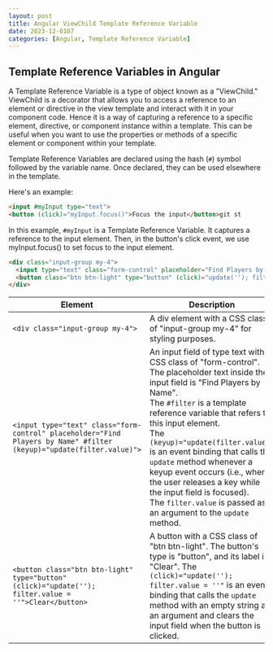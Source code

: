 ```yaml
---
layout: post
title: Angular ViewChild Template Reference Variable
date: 2023-12-0107
categories: [Angular, Template Reference Variable]
---
```


## Template Reference Variables in Angular

A Template Reference Variable is a type of object known as a "ViewChild." ViewChild is a decorator that allows you to access a reference to an element or directive in the view template and interact with it in your component code. Hence it is a way of capturing a reference to a specific element, directive, or component instance within a template. This can be useful when you want to use the properties or methods of a specific element or component within your template.

Template Reference Variables are declared using the hash (`#`) symbol followed by the variable name. Once declared, they can be used elsewhere in the template.

Here's an example:

```html
<input #myInput type="text">
<button (click)="myInput.focus()">Focus the input</button>git st
```
In this example, `#myInput` is a Template Reference Variable. It captures a reference to the input element. Then, in the button's click event, we use myInput.focus() to set focus to the input element.

```html
<div class="input-group my-4">
  <input type="text" class="form-control" placeholder="Find Players by Name" #filter (keyup)="update(filter.value)">
  <button class="btn btn-light" type="button" (click)="update(''); filter.value = ''">Clear</button>
</div>
```

| Element | Description |
| --- | --- |
| `<div class="input-group my-4">` | A div element with a CSS class of "input-group my-4" for styling purposes. |
| `<input type="text" class="form-control" placeholder="Find Players by Name" #filter (keyup)="update(filter.value)">` | An input field of type text with a CSS class of "form-control". The placeholder text inside the input field is "Find Players by Name".<br/>The `#filter` is a template reference variable that refers to this input element. <br/>The `(keyup)="update(filter.value)"` is an event binding that calls the `update` method whenever a keyup event occurs (i.e., when the user releases a key while the input field is focused).<br/>The `filter.value` is passed as an argument to the `update` method. |
| `<button class="btn btn-light" type="button" (click)="update(''); filter.value = ''">Clear</button>` | A button with a CSS class of "btn btn-light". The button's type is "button", and its label is "Clear". The `(click)="update(''); filter.value = ''"` is an event binding that calls the `update` method with an empty string as an argument and clears the input field when the button is clicked. |